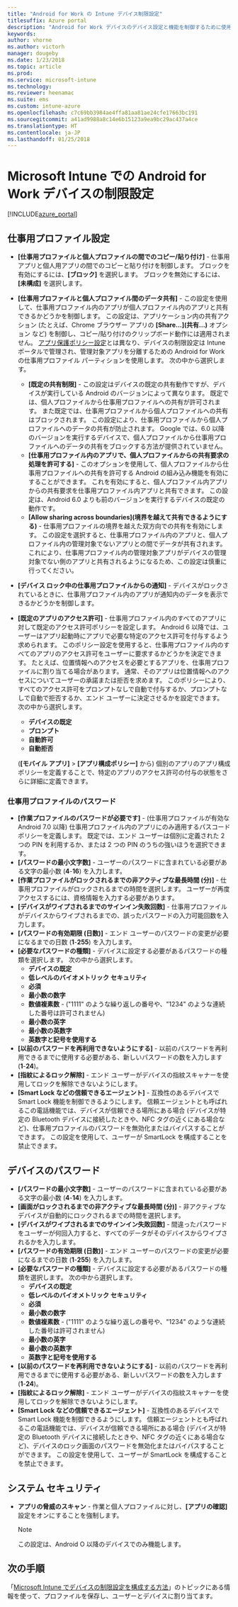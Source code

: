 ```yaml
---
title: "Android for Work の Intune デバイス制限設定"
titlesuffix: Azure portal
description: "Android for Work デバイスのデバイス設定と機能を制御するために使用できる Intune 設定について説明します。"
keywords: 
author: vhorne
ms.author: victorh
manager: dougeby
ms.date: 1/23/2018
ms.topic: article
ms.prod: 
ms.service: microsoft-intune
ms.technology: 
ms.reviewer: heenamac
ms.suite: ems
ms.custom: intune-azure
ms.openlocfilehash: c7c69bb3984ae4ffa81aa81ae24cfe17663bc191
ms.sourcegitcommit: a41ad9988a8c14e6b15123a9ea9bc29ac437a4ce
ms.translationtype: HT
ms.contentlocale: ja-JP
ms.lasthandoff: 01/25/2018
---
```

# <a name="android-for-work-device-restriction-settings-in-microsoft-intune"></a>Microsoft Intune での Android for Work デバイスの制限設定

[!INCLUDE[azure_portal](./includes/azure_portal.md)]

## <a name="work-profile-settings"></a>仕事用プロファイル設定
-   **[仕事用プロファイルと個人プロファイルの間でのコピー/貼り付け]** - 仕事用アプリと個人用アプリの間でのコピーと貼り付けを制御します。 ブロックを有効にするには、**[ブロック]** を選択します。 ブロックを無効にするには、**[未構成]** を選択します。
- **[仕事用プロファイルと個人プロファイル間のデータ共有]** - この設定を使用して、仕事用プロファイル内のアプリが個人プロファイル内のアプリと共有できるかどうかを制御します。 この設定は、アプリケーション内の共有アクション (たとえば、Chrome ブラウザー アプリの **[Share...]\(共有...\)** オプション など) を制御し、コピー/貼り付けのクリップボード動作には適用されません。 [アプリ保護ポリシー設定](https://docs.microsoft.com/intune-classic/deploy-use/protect-app-data-using-mobile-app-management-policies-with-microsoft-intune)とは異なり、デバイスの制限設定は Intune ポータルで管理され、管理対象アプリを分離するための Android for Work の仕事用プロファイル パーティションを使用します。 次の中から選択します。
    - **[既定の共有制限]** - この設定はデバイスの既定の共有動作ですが、デバイスが実行している Android のバージョンによって異なります。 既定では、個人プロファイルから仕事用プロファイルへの共有が許可されます。 また既定では、仕事用プロファイルから個人プロファイルへの共有はブロックされます。 この設定により、仕事用プロファイルから個人プロファイルへのデータの共有が防止されます。 Google では、6.0 以降のバージョンを実行するデバイスで、個人プロファイルから仕事用プロファイルへのデータの共有をブロックする方法が提供されていません。   
    - **[仕事用プロファイル内のアプリで、個人プロファイルからの共有要求の処理を許可する]** - このオプションを使用して、個人プロファイルから仕事用プロファイルへの共有を許可する Android の組み込み機能を有効にすることができます。 これを有効にすると、個人プロファイル内アプリからの共有要求を仕事用プロファイル内アプリと共有できます。 この設定は、Android 6.0 よりも前のバージョンを実行するデバイスの既定の動作です。
    - **[Allow sharing across boundaries]\(境界を越えて共有できるようにする\)** - 仕事用プロファイルの境界を越えた双方向での共有を有効にします。 この設定を選択すると、仕事用プロファイル内のアプリと、個人プロファイル内の管理対象でないアプリとの間でデータが共有されます。 これにより、仕事用プロファイル内の管理対象アプリがデバイスの管理対象でない側のアプリと共有されるようになるため、この設定は慎重に行ってください。

-   **[デバイス ロック中の仕事用プロファイルからの通知]** - デバイスがロックされているときに、仕事用プロファイル内のアプリが通知内のデータを表示できるかどうかを制御します。
-   **[既定のアプリのアクセス許可]** - 仕事用プロファイル内のすべてのアプリに対して既定のアクセス許可ポリシーを設定します。 Android 6 以降では、ユーザーはアプリ起動時にアプリで必要な特定のアクセス許可を付与するよう求められます。 このポリシー設定を使用すると、仕事用プロファイル内のすべてのアプリのアクセス許可をユーザーに要求するかどうかを決定できます。 たとえば、位置情報へのアクセスを必要とするアプリを、仕事用プロファイルに割り当てる場合があります。 通常、そのアプリは位置情報へのアクセスについてユーザーの承諾または拒否を求めます。 このポリシーにより、すべてのアクセス許可をプロンプトなしで自動で付与するか、プロンプトなしで自動で拒否するか、エンド ユーザーに決定させるかを設定できます。 次の中から選択します。
    -   **デバイスの既定**
    -   **プロンプト**
    -   **自動許可**
    -   **自動拒否**

    (**[モバイル アプリ]** > **[アプリ構成ポリシー]** から) 個別のアプリのアプリ構成ポリシーを定義することで、特定のアプリのアクセス許可の付与の状態をさらに詳細に定義できます。

### <a name="work-profile-password"></a>仕事用プロファイルのパスワード
- **[作業プロファイルのパスワードが必要です]** - (仕事用プロファイルが有効な Android 7.0 以降) 仕事用プロファイル内のアプリにのみ適用するパスコード ポリシーを定義します。 既定では、エンド ユーザーは個別に定義された 2 つの PIN を利用するか、または 2 つの PIN のうちの強いほうを選択できます。
- **[パスワードの最小文字数]** - ユーザーのパスワードに含まれている必要がある文字の最小数 (**4**-**16**) を入力します。
- **[作業プロファイルがロックされるまでの非アクティブな最長時間 (分)]** - 仕事用プロファイルがロックされるまでの時間を選択します。 ユーザーが再度アクセスするには、資格情報を入力する必要があります。
- **[デバイスがワイプされるまでのサインイン失敗回数]** - 仕事用プロファイルがデバイスからワイプされるまでの、誤ったパスワードの入力可能回数を入力します。
- **[パスワードの有効期限 (日数)]** - エンド ユーザーのパスワードの変更が必要になるまでの日数 (**1**-**255**) を入力します。
- **[必要なパスワードの種類]** - デバイスに設定する必要があるパスワードの種類を選択します。 次の中から選択します。
    - **デバイスの既定**
    - **低レベルのバイオメトリック セキュリティ**
    - **必須**
    - **最小数の数字**
    - **数値複素数** - ("1111" のような繰り返しの番号や、"1234" のような連続した番号は許可されません)
    - **最小数の英字**
    - **最小数の英数字**
    - **英数字と記号を使用する**
- **[以前のパスワードを再利用できないようにする]** - 以前のパスワードを再利用できるまでに使用する必要がある、新しいパスワードの数を入力します (**1**-**24**)。
- **[指紋によるロック解除]** - エンド ユーザーがデバイスの指紋スキャナーを使用してロックを解除できないようにします。
- **[Smart Lock などの信頼できるエージェント]** - 互換性のあるデバイスで Smart Lock 機能を制御できるようにします。 信頼エージェントとも呼ばれるこの電話機能では、デバイスが信頼できる場所にある場合 (デバイスが特定の Bluetooth デバイスに接続したときや、NFC タグの近くにある場合など)、仕事用プロファイルのパスワードを無効化またはバイパスすることができます。 この設定を使用して、ユーザーが SmartLock を構成することを禁止できます。

## <a name="device-password"></a>デバイスのパスワード

- **[パスワードの最小文字数]** - ユーザーのパスワードに含まれている必要がある文字の最小数 (**4**-**14**) を入力します。
- **[画面がロックされるまでの非アクティブな最長時間 (分)]** - 非アクティブなデバイスが自動的にロックされるまでの時間を選択します。
- **[デバイスがワイプされるまでのサインイン失敗回数]** - 間違ったパスワードをユーザーが何回入力すると、すべてのデータがそのデバイスからワイプされるかを入力します。
- **[パスワードの有効期限 (日数)]** - エンド ユーザーのパスワードの変更が必要になるまでの日数 (**1**-**255**) を入力します。
- **[必要なパスワードの種類]** - デバイスに設定する必要があるパスワードの種類を選択します。 次の中から選択します。
    - **デバイスの既定**
    - **低レベルのバイオメトリック セキュリティ**
    - **必須**
    - **最小数の数字**
    - **数値複素数** - ("1111" のような繰り返しの番号や、"1234" のような連続した番号は許可されません)
    - **最小数の英字**
    - **最小数の英数字**
    - **英数字と記号を使用する**
- **[以前のパスワードを再利用できないようにする]** - 以前のパスワードを再利用できるまでに使用する必要がある、新しいパスワードの数を入力します (**1**-**24**)。
- **[指紋によるロック解除]** - エンド ユーザーがデバイスの指紋スキャナーを使用してロックを解除できないようにします。
- **[Smart Lock などの信頼できるエージェント]** - 互換性のあるデバイスで Smart Lock 機能を制御できるようにします。 信頼エージェントとも呼ばれるこの電話機能では、デバイスが信頼できる場所にある場合 (デバイスが特定の Bluetooth デバイスに接続したときや、NFC タグの近くにある場合など)、デバイスのロック画面のパスワードを無効化またはバイパスすることができます。 この設定を使用して、ユーザーが SmartLock を構成することを禁止できます。

## <a name="system-security"></a>システム セキュリティ

 - **アプリの脅威のスキャン** - 作業と個人プロファイルに対し、**[アプリの確認]** 設定をオンにすることを強制します。

   > [!Note]  
   > この設定は、Android O 以降のデバイスでのみ機能します。 

## <a name="next-steps"></a>次の手順

「[Microsoft Intune でデバイスの制限設定を構成する方法](device-restrictions-configure.md)」のトピックにある情報を使って、プロファイルを保存し、ユーザーとデバイスに割り当てます。
